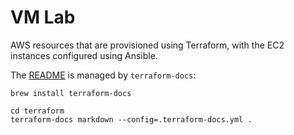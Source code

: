 # VM Lab
AWS resources that are provisioned using Terraform, with the EC2 instances
configured using Ansible.

The [README](./terraform/README.md) is managed by `terraform-docs`:
```shell
brew install terraform-docs

cd terraform
terraform-docs markdown --config=.terraform-docs.yml .
```